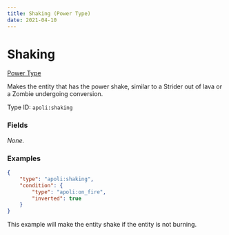 ```yaml
---
title: Shaking (Power Type)
date: 2021-04-10
---
```


# Shaking

[Power Type](../power_types.md)

Makes the entity that has the power shake, similar to a Strider out of lava or a Zombie undergoing conversion.

Type ID: `apoli:shaking`

### Fields

_None._

### Examples

```json
{
	"type": "apoli:shaking",
	"condition": {
		"type": "apoli:on_fire",
		"inverted": true
	}
}
```

This example will make the entity shake if the entity is not burning.

